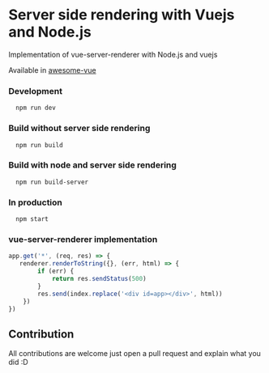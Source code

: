 # Server side rendering with Vuejs and Node.js
Implementation of vue-server-renderer with Node.js and vuejs

Available in [awesome-vue](https://github.com/vuejs/awesome-vue/blob/master/README.md) 

### Development
```
  npm run dev
```

### Build without  server side rendering
```
  npm run build
```

### Build with node and server side rendering
```
  npm run build-server
```
  
### In production
```
  npm start
```

### vue-server-renderer implementation
```js
app.get('*', (req, res) => {
   renderer.renderToString({}, (err, html) => {
		if (err) {
			return res.sendStatus(500)
		}
		res.send(index.replace('<div id=app></div>', html))
	})
})
```


## Contribution

All contributions are welcome just open a pull request and explain what you did :D
